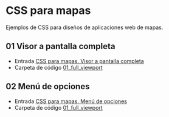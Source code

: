 # CSS para mapas

Ejemplos de CSS para diseños de aplicaciones web de mapas.

## 01 Visor a pantalla completa

- Entrada [CSS para mapas. Visor a pantalla completa](http://www.sigdeletras.com/2020/css-para-mapas-visor-a-pantalla-completa/)
- Carpeta de código [01_full_viewport](01_full_viewport)

## 02 Menú de opciones

- Entrada [CSS para mapas. Menú de opciones](http://www.sigdeletras.com/2020/css-para-mapas-menu-de-opciones/)
- Carpeta de código [01_full_viewport](02_header_menu)
